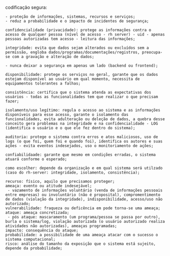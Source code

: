 codificação segura: 

    - proteção de informações, sistemas, recursos e serviços;
    - reduz a probabilidade e o impacto de incidentes de segurança;

    confidencialidade (privacidade): protege as informações contra o acesso de qualquer pessoa (nível de acesso - rh server) - uid - apenas pessoas autorizadas tem acesso - leitura das informações;

    integridade: evita que dados sejam alterados ou excluídos sem a permissão, engloba dados/programas/documentações/registros, preocupa-se com a gravação e alteração de dados;

    - nunca deixar a segurança em apenas um lado (backend ou frontend);

    disponibilidade: protege os serviços no geral, garante que os dados estejam disponível ao usuário em qual momento, necessita de equipamentos tolerantes a falhas;

    consistência: certifica que o sistema atenda as expectativas dos usuários - todas as funcionalidades tem que realizar o que precisam fazer;

    isolamento/uso legítimo: regula o acesso ao sistema e as informações disponíveis para esse acesso, garante o isolamento das funcionalidades, evita adulteração ou deleção de dados, a quebra desse conceito gera problemas na integridade e na confidencialidade - LOG (identifica o usuário e o que ele fez dentro do sistema);

    auditoria: protege o sistema contra erros e atos maliciosos, uso de logs (o que foi, quem foi e quando foi), identifica os autores e suas ações - evita eventos indesejados, uso o monitoriamento de ações;

    confiabilidaade: garante que mesmo em condições erradas, o sistema atuará conforme o esperado;

    como escolher: depende da organização e em qual sistema será utilzado (caso do rh-server: integridade, isolamento, consistência);

    recurso: físico, aquilo que precisamos proteger;
    ameaça: evento ou atitude indesejável;
     - vazamento de informações voluntário (venda de informações pessoais entre empresas) ou involuntário (não é proposital), compromentimento de dados (violação da integridade), indisponibilidade, acesso/uso não autorizado;
    vulnerabilidade: fraqueza ou deficência em pode torna-se uma ameaça;
    ataque: ameaça concretizada;
     - pós ataque: mascaramento (um programa/pessoa se passa por outro), burla o sistema/log, violação autorizada (o usuário autorizado realiza atividades não autorizadas), ameaças programadas;
    impacto: consequência do ataque;
    probabilidade: a possibilidade de uma ameaça atacar com o sucesso o sistema computacional;
    risco: análise do tamanho da exposição que o sistema está sujeito, depende da probabilidade;